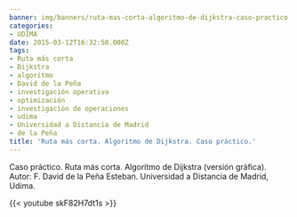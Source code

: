 ```yaml
---
banner: img/banners/ruta-mas-corta-algoritmo-de-dijkstra-caso-practico.jpg
categories:
- UDIMA
date: 2015-03-12T16:32:50.000Z
tags:
- Ruta más corta
- Dijkstra
- algoritmo
- David de la Peña
- investigación operativa
- optimización
- investigación de operaciones
- udima
- Universidad a Distancia de Madrid
- de la Peña
title: 'Ruta más corta. Algoritmo de Dijkstra. Caso práctico.'
---
```


Caso práctico. Ruta más corta. Algoritmo de Dijkstra (versión gráfica).
Autor: F. David de la Peña Esteban.
Universidad a Distancia de Madrid, Udima.

{{< youtube skF82H7dt1s >}}
